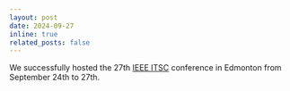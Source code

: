 ```yaml
---
layout: post
date: 2024-09-27
inline: true
related_posts: false
---
```


We successfully hosted the 27th [IEEE ITSC](https://ieee-itsc.org/2024/) conference in Edmonton from September 24th to 27th.